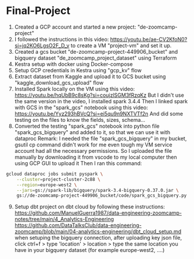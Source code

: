 # Final-Project

1) Created a GCP account and started a new project: "de-zoomcamp-project" 
2) I followed the instructions in this video: https://youtu.be/ae-CV2KfoN0?si=jq2KO6LgsO2F_D_v to create a VM "project-vm" and set it up. 
3) Created a gcs bucket "de-zoomcamp-project-449906_bucket" and bigquery dataset "de_zoomcamp_project_dataset" using Terraform 
4) Kestra setup with docker using Docker-compose
5) Setup GCP credentials in Kestra using "gcp_kv" flow
6) Extract dataset from Kaggle and upload it to GCS bucket using "kaggle_download_gcs_upload" flow
7) Installed Spark locally on the VM using this video: https://youtu.be/hqUbB9c8sKg?si=coujzlSGM3fRzqKz
But I didn't use the same version in the video, I installed spark 3.4.4
Then I linked spark with GCS in the "spark_gcs" notebook using this video: https://youtu.be/Yyz293hBVcQ?si=ei5qu9n9NXTVTf2n 
And did some testing on the files to know the fields, sizes, schema...
8) Converted the testing "spark_gcs" notebook into python file "spark_gcs_bigquery" and added to it, 
so that we can use it with dataproc
Remark: I needed the file "spark_gcs_bigquery" in my bucket, gsutil cp command didn't work for me even tough my VM service account
had all the necessary permissions.
So I uploaded the file manually by downloading it from vscode to my local computer then using GCP GUI to upload it
Then I ran this command:
```bash
gcloud dataproc jobs submit pyspark \
    --cluster=project-cluster-2c88 \
    --region=europe-west2 \
    --jars=gs://spark-lib/bigquery/spark-3.4-bigquery-0.37.0.jar \
    gs://de-zoomcamp-project-449906_bucket/code/spark_gcs_bigquery.py
```
9) Setup dbt project on dbt cloud by following these instructions:      
https://github.com/ManuelGuerra1987/data-engineering-zoomcamp-notes/tree/main/4_Analytics-Engineering  
https://github.com/DataTalksClub/data-engineering-zoomcamp/blob/main/04-analytics-engineering/dbt_cloud_setup.md  
when setuping the bigquery connection, after uploading key json file, click ctrl+f > type 'location' > location >
type the same location you have in your bigquery dataset (for example europe-west2, ....)
